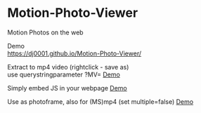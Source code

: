 # Motion-Photo-Viewer
Motion Photos on the web  
  
Demo  
https://dj0001.github.io/Motion-Photo-Viewer/ 
  
Extract to mp4 video (rightclick - save as)  
use querystringparameter ?MV=  [Demo](https://dj0001.github.io/Motion-Photo-Viewer/?MV=https://upload.wikimedia.org/wikipedia/commons/e/e4/MVIMG_20180211_141455.jpg)

Simply embed JS in your webpage  [Demo](https://dj0001.github.io/Motion-Photo-Viewer/test.htm)

Use as photoframe, also for (MS)mp4 (set multiple=false) [Demo](https://dj0001.github.io/Motion-Photo-Viewer/?swap)
